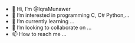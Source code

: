 - 👋 Hi, I’m @IqraMunawer
- 👀 I’m interested in programming C, C# Python,...
- 🌱 I’m currently learning ...
- 💞️ I’m looking to collaborate on ...
- 📫 How to reach me ...

<!---
IqraMunawer/IqraMunawer is a ✨ special ✨ repository because its `README.md` (this file) appears on your GitHub profile.
You can click the Preview link to take a look at your changes.
--->
